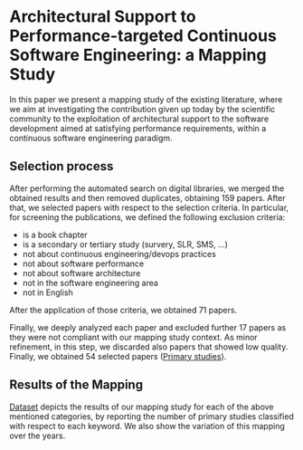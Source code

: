 # Architectural Support to Performance-targeted Continuous Software Engineering: a Mapping Study

In this paper we present a mapping study of the existing literature, where we aim at investigating the contribution given up today by the scientific community to the exploitation of architectural support to the software development aimed at satisfying performance requirements, within a continuous software engineering paradigm.

## Selection process

After performing the automated search on digital libraries, we merged the obtained results and then removed duplicates, obtaining 159 papers. After that, we selected papers with respect to the selection criteria. In particular, for screening the publications, we defined the following exclusion criteria:

- is a book chapter
- is a secondary or tertiary study (survery, SLR, SMS, ...)
- not about continuous engineering/devops practices
- not about software performance
- not about software architecture
- not in the software engineering area
- not in English

After the application of those criteria, we obtained 71 papers.

Finally, we deeply analyzed each paper and excluded further 17 papers as they were not compliant with our mapping study context. As minor refinement, in this step, we discarded also papers that showed low quality. Finally, we obtained 54 selected papers ([Primary studies](./primary_studies.md)).

## Results of the Mapping

[Dataset](./dataset.md) depicts the results of our mapping study for each of the above mentioned categories, by reporting the number of primary studies classified with respect to each keyword. We also show the variation of this mapping over the years.
